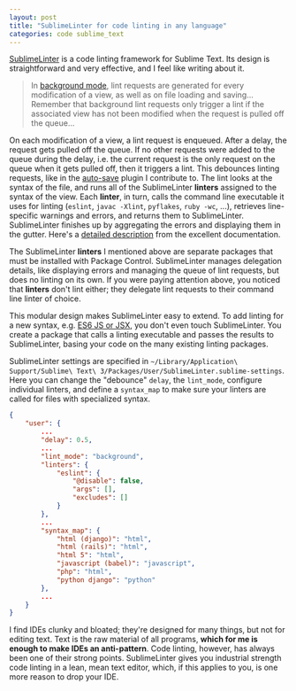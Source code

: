 ```yaml
---
layout: post
title: "SublimeLinter for code linting in any language"
categories: code sublime_text
---
```


[SublimeLinter](https://github.com/SublimeLinter/SublimeLinter3) is a code linting framework for Sublime Text. Its design is straightforward and very effective, and I feel like writing about it.

>In [background mode](https://sublimelinter.readthedocs.org/en/latest/lint_modes.html#background), lint requests are generated for every modification of a view, as well as on file loading and saving... Remember that background lint requests only trigger a lint if the associated view has not been modified when the request is pulled off the queue...

On each modification of a view, a lint request is enqueued. After a delay, the request gets pulled off the queue. If no other requests were added to the queue during the delay, i.e. the current request is the only request on the queue when it gets pulled off, then it triggers a lint. This debounces linting requests, like in the [auto-save](https://github.com/jamesfzhang/auto-save) plugin I contribute to. The lint looks at the syntax of the file, and runs all of the SublimeLinter __linters__ assigned to the syntax of the view. Each __linter__, in turn, calls the command line executable it uses for linting (`eslint`, `javac -Xlint`, `pyflakes`, `ruby -wc`, ...), retrieves line-specific warnings and errors, and returns them to SublimeLinter. SublimeLinter finishes up by aggregating the errors and displaying them in the gutter. Here's a [detailed description](https://sublimelinter.readthedocs.org/en/latest/usage.html#usage-linting) from the excellent documentation.

The SublimeLinter __linters__ I mentioned above are separate packages that must be installed with Package Control. SublimeLinter manages delegation details, like displaying errors and managing the queue of lint requests, but does no linting on its own. If you were paying attention above, you noticed that __linters__ don't lint either; they delegate lint requests to their command line linter of choice.

This modular design makes SublimeLinter easy to extend. To add linting for a new syntax, e.g. [ES6 JS or JSX](../javascript/eslint), you don't even touch SublimeLinter. You create a package that calls a linting executable and passes the results to SublimeLinter, basing your code on the many existing linting packages.

SublimeLinter settings are specified in `~/Library/Application\ Support/Sublime\ Text\ 3/Packages/User/SublimeLinter.sublime-settings`. Here you can change the "debounce" `delay`, the `lint_mode`, configure individual linters, and define a `syntax_map` to make sure your linters are called for files with specialized syntax.

~~~json
{
    "user": {
        ...
        "delay": 0.5,
        ...
        "lint_mode": "background",
        "linters": {
            "eslint": {
                "@disable": false,
                "args": [],
                "excludes": []
            }
        },
        ...
        "syntax_map": {
            "html (django)": "html",
            "html (rails)": "html",
            "html 5": "html",
            "javascript (babel)": "javascript",
            "php": "html",
            "python django": "python"
        },
        ...
    }
}
~~~

I find IDEs clunky and bloated; they're designed for many things, but not for editing text. Text is the raw material of all programs, __which for me is enough to make IDEs an anti-pattern__. Code linting, however, has always been one of their strong points. SublimeLinter gives you industrial strength code linting in a lean, mean text editor, which, if this applies to you, is one more reason to drop your IDE.
